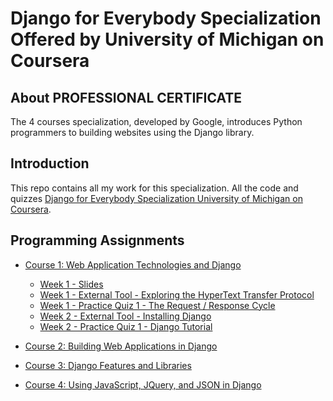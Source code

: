 # Django for Everybody Specialization Offered by University of Michigan on Coursera

## About PROFESSIONAL CERTIFICATE
The 4 courses specialization, developed by Google, introduces Python programmers to building websites using the Django library. 

## Introduction
This repo contains all my work for this specialization. All the code and quizzes [Django for Everybody Specialization University of Michigan on Coursera]().

## Programming Assignments

- [Course 1: Web Application Technologies and Django](Course-1)
  - [Week 1 - Slides](Course-1/W1-Introduction-to-Dynamic-Web-Content/C1-Week1.pptx)
  - [Week 1 - External Tool - Exploring the HyperText Transfer Protocol](Course-1/W1-Introduction-to-Dynamic-Web-Content/http.txt)
  - [Week 1 - Practice Quiz 1 - The Request / Response Cycle](Course-1/W1-Introduction-to-Dynamic-Web-Content/Practice-Quiz.md)
  - [Week 2 - External Tool - Installing Django](Course-1/W2-Installing-Django-on-PythonAnywhere/install-django.sh)
  - [Week 2 - Practice Quiz 1 - Django Tutorial](Course-1/W2-Installing-Django-on-PythonAnywhere/Practice-Quiz.md)




- [Course 2: Building Web Applications in Django](Course-2)
 
- [Course 3: Django Features and Libraries](Course-3)
 
- [Course 4: Using JavaScript, JQuery, and JSON in Django](Course-4)
 
